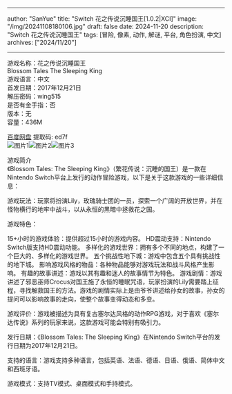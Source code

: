 
---
author: "SanYue"
title: "Switch 花之传说沉睡国王[1.0.2|XCI]"
image: "/img/20241108180106.jpg"
draft: false
date: 2024-11-20
description: "Switch 花之传说沉睡国王"
tags: [冒险, 像素, 动作, 解谜, 平台, 角色扮演, 中文]
archives: ["2024/11/20"]

---

游戏名称：花之传说沉睡国王   
Blossom Tales The Sleeping King    
游戏语言：中文  
首发日期：2017年12月21日  
解压密码：wing515  
是否有金手指：否  
版本：无   
容量：436M

[百度网盘](https//pan.baidu.com/s/1Apneanc0JtlwN31N26hCoQ) 提取码: ed7f  
![图片1](/img/222a09.jpg)![图片2](/img/9c356c.jpg)![图片3](/img/09ab2b.jpg)  

游戏简介  
《Blossom Tales: The Sleeping King》（繁花传说：沉睡的国王）是一款在Nintendo Switch平台上发行的动作冒险游戏，以下是关于这款游戏的一些详细信息：

游戏玩法：玩家将扮演Lily，玫瑰骑士团的一员，探索一个广阔的开放世界，并在怪物横行的地牢中战斗，以从永恒的黑暗中拯救花之国。

游戏特色：

15+小时的游戏体验：提供超过15小时的游戏内容。
HD震动支持：Nintendo Switch版支持HD震动功能。
多样化的游戏世界：拥有多个不同的地点，构建了一个巨大的、多样化的游戏世界。
五个挑战性地下城：游戏中包含五个具有挑战性的地下城。
影响游戏风格的物品：各种物品能够对游戏玩法和战斗风格产生影响。
有趣的故事讲述：游戏以其有趣和迷人的故事情节为特色。
游戏剧情：游戏讲述了邪恶巫师Crocus对国王施了永恒的睡眠咒语，玩家扮演的Lily需要踏上征程，寻找解救国王的方法。游戏的剧情实际上是由爷爷讲述给孙女的故事，孙女的提问可以影响故事的走向，使整个故事变得动态和多变。

游戏评价：游戏被描述为具有复古塞尔达风格的动作RPG游戏，对于喜欢《塞尔达传说》系列的玩家来说，这款游戏可能会特别有吸引力。

发行日期：《Blossom Tales: The Sleeping King》在Nintendo Switch平台的发行日期为2017年12月21日。

支持的语言：游戏支持多种语言，包括英语、法语、德语、日语、俄语、简体中文和西班牙语。

游戏模式：支持TV模式、桌面模式和手持模式。
